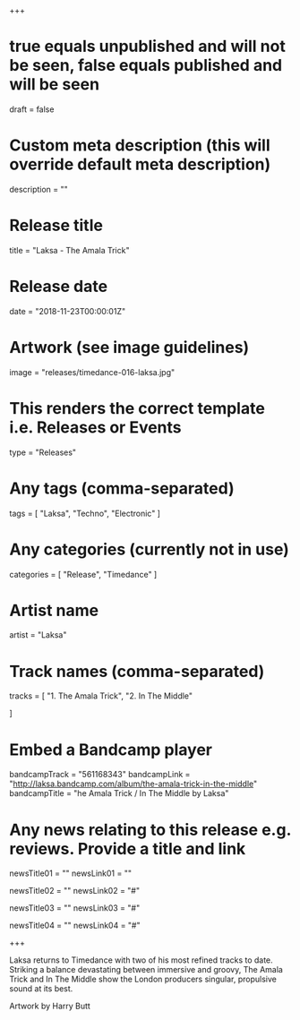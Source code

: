 +++

# true equals unpublished and will not be seen, false equals published and will be seen
draft = false

# Custom meta description (this will override default meta description)
description = ""

# Release title
title = "Laksa - The Amala Trick"

# Release date
date = "2018-11-23T00:00:01Z"

# Artwork (see image guidelines)
image = "releases/timedance-016-laksa.jpg"

# This renders the correct template i.e. Releases or Events
type = "Releases"

# Any tags (comma-separated)
tags = [ 
	"Laksa", 
	"Techno",
	"Electronic"
]

# Any categories (currently not in use)
categories = [ 
	"Release", 
	"Timedance" 
]

# Artist name
artist = "Laksa"

# Track names (comma-separated)
tracks = [
	"1. The Amala Trick",
	"2. In The Middle"
	
]

# Embed a Bandcamp player
bandcampTrack = "561168343"
bandcampLink = "http://laksa.bandcamp.com/album/the-amala-trick-in-the-middle"
bandcampTitle = "he Amala Trick / In The Middle by Laksa"

# Any news relating to this release e.g. reviews. Provide a title and link
newsTitle01 = ""
newsLink01 = ""

newsTitle02 = ""
newsLink02 = "#"

newsTitle03 = ""
newsLink03 = "#"

newsTitle04 = ""
newsLink04 = "#"

+++

<!-- Provide a summary/statement below -->
Laksa returns to Timedance with two of his most refined tracks to date. Striking a balance devastating between immersive and groovy, The Amala Trick and In The Middle show the London producers singular, propulsive sound at its best. 

Artwork by Harry Butt
